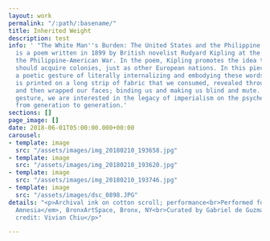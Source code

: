 ```yaml
---
layout: work
permalink: "/:path/:basename/"
title: Inherited Weight
description: test
info: ' "The White Man''s Burden: The United States and the Philippine Islands"
  is a poem written in 1899 by British novelist Rudyard Kipling at the beginning of
  the Philippine-American War. In the poem, Kipling promotes the idea that the US
  should acquire colonies, just as other European nations. In this piece, we performed
  a poetic gesture of literally internalizing and embodying these words. The poem
  is printed on a long strip of fabric that we consumed, revealed through our mouths,
  and then wrapped our faces; binding us and making us blind and mute. Through this
  gesture, we are interested in the legacy of imperialism on the psyche and body,
  from generation to generation.'
sections: []
page_image: []
date: 2018-06-01T05:00:00.000+00:00
carousel:
- template: image
  src: "/assets/images/img_20180210_193658.jpg"
- template: image
  src: "/assets/images/img_20180210_193620.jpg"
- template: image
  src: "/assets/images/img_20180210_193746.jpg"
- template: image
  src: "/assets/images/dsc_0898.JPG"
details: "<p>Archival ink on cotton scroll; performance<br>Performed for <em>Historical
  Amnesia</em>, BronxArtSpace, Bronx, NY<br>Curated by Gabriel de Guzman<br>Photo
  credit: Vivian Chiu</p>"

---
```

